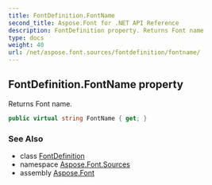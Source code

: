 ```yaml
---
title: FontDefinition.FontName
second_title: Aspose.Font for .NET API Reference
description: FontDefinition property. Returns Font name
type: docs
weight: 40
url: /net/aspose.font.sources/fontdefinition/fontname/
---
```

## FontDefinition.FontName property

Returns Font name.

```csharp
public virtual string FontName { get; }
```

### See Also

* class [FontDefinition](../)
* namespace [Aspose.Font.Sources](../../fontdefinition/)
* assembly [Aspose.Font](../../../)



